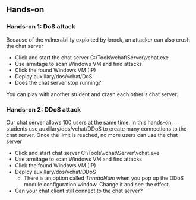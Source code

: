 ## Hands-on

### Hands-on 1: DoS attack 
Because of the vulnerability exploited by knock, an attacker can also crush the chat server
- Click and start the chat server C:\Tools\vchat\Server\vchat.exe
- Use armitage to scan Windows VM and find attacks
- Click the found Windows VM (IP)
- Deploy auxillary/dos/vchat/DoS
- Does the chat server stop running?

You can play with another student and crash each other's chat server.

### Hands-on 2: DDoS attack 
Our chat server allows 100 users at the same time. In this hands-on, students use auxillary/dos/vchat/DDoS to create many connections to the chat server. Once the limit is reached, no more users can use the chat server

- Click and start chat server C:\Tools\vchat\Server\vchat.exe
- Use armitage to scan Windows VM and find attacks
- Click the found Windows VM (IP)
- Deploy auxillary/dos/vchat/DDoS
  - There is an option called *ThreadNum* when you pop up the DDoS module configuration window. Change it and see the effect.
- Can your chat client still connect to the chat server?

